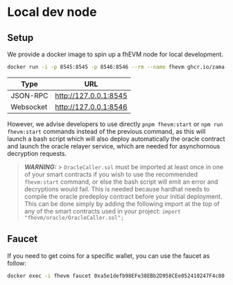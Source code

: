 # Local dev node

## Setup

We provide a docker image to spin up a fhEVM node for local development.

```bash
docker run -i -p 8545:8545 -p 8546:8546 --rm --name fhevm ghcr.io/zama-ai/ethermint-dev-node:v0.4.2
```

<!-- markdown-link-check-disable -->

| Type      | URL                   |
| --------- | --------------------- |
| JSON-RPC  | http://127.0.0.1:8545 |
| Websocket | http://127.0.0.1:8546 |

<!-- markdown-link-check-enable -->

However, we advise developers to use directly `pnpm fhevm:start` or `npm run fhevm:start` commands instead of the previous command, as this will launch a bash script which will also deploy automatically the oracle contract and launch the oracle relayer service, which are needed for asynchornous decryption requests.

> **_WARNING:_** > `OracleCaller.sol` must be imported at least once in one of your smart contracts if you wish to use the recommended `fhevm:start` command, or else the bash script will emit an error and decryptions would fail. This is needed because hardhat needs to compile the oracle predeploy contract before your initial deployment. This can be done simply by adding the following import at the top of any of the smart contracts used in your project:
> `import "fhevm/oracle/OracleCaller.sol";`

## Faucet

If you need to get coins for a specific wallet, you can use the faucet as follow:

```bash
docker exec -i fhevm faucet 0xa5e1defb98EFe38EBb2D958CEe052410247F4c80
```
